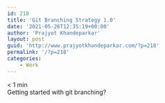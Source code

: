 ```yaml
---
id: 218
title: 'Git Branching Strategy 1.0'
date: '2021-05-26T12:35:19+00:00'
author: 'Prajyot Khandeparkar'
layout: post
guid: 'http://www.prajyotkhandeparkar.com/?p=218'
permalink: '/?p=218'
categories:
    - Work
---
```


<span class="rt-reading-time" style="display: block;"><span class="rt-label rt-prefix"></span> <span class="rt-time">&lt; 1</span> <span class="rt-label rt-postfix">min</span></span>Getting started with git branching?